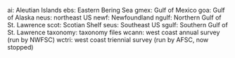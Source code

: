 ai: Aleutian Islands
ebs: Eastern Bering Sea
gmex: Gulf of Mexico
goa: Gulf of Alaska
neus: northeast US
newf: Newfoundland
ngulf: Northern Gulf of St. Lawrence
scot: Scotian Shelf
seus: Southeast US
sgulf: Southern Gulf of St. Lawrence
taxonomy: taxonomy files
wcann: west coast annual survey (run by NWFSC)
wctri: west coast triennial survey (run by AFSC, now stopped)
